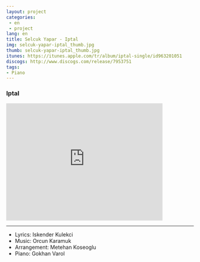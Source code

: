 ```yaml
---
layout: project
categories:
 - en
 - project
lang: en
title: Selcuk Yapar - Iptal
img: selcuk-yapar-iptal_thumb.jpg
thumb: selcuk-yapar-iptal_thumb.jpg
itunes: https://itunes.apple.com/tr/album/iptal-single/id963201051
discogs: http://www.discogs.com/release/7953751
tags: 
- Piano
---
```


### Iptal

<div class="embed-responsive embed-responsive-16by9">
  <iframe width="420" height="315" src="https://www.youtube.com/embed/NBWJLL-ezDg" frameborder="0" allowfullscreen></iframe>
</div>

---
- Lyrics: Iskender Kulekci
- Music: Orcun Karamuk
- Arrangement: Metehan Koseoglu
- Piano: Gokhan Varol



